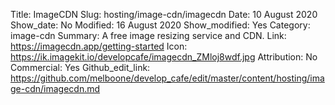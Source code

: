 Title: ImageCDN
Slug: hosting/image-cdn/imagecdn
Date: 10 August 2020
Show_date: No
Modified: 16 August 2020
Show_modified: Yes
Category: image-cdn
Summary: A free image resizing service and CDN.
Link: https://imagecdn.app/getting-started
Icon: https://ik.imagekit.io/developcafe/imagecdn_ZMloj8wdf.jpg
Attribution: No
Commercial: Yes
Github_edit_link: https://github.com/melboone/develop_cafe/edit/master/content/hosting/image-cdn/imagecdn.md